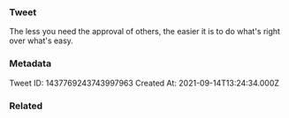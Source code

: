 ### Tweet
The less you need the approval of others, the easier it is to do what's right over what's easy.

### Metadata
Tweet ID: 1437769243743997963
Created At: 2021-09-14T13:24:34.000Z

### Related

